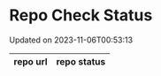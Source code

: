 # Repo Check Status

Updated on 2023-11-06T00:53:13

| repo url | repo status |
| -------- | -------- | 
